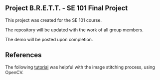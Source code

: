 Project B.R.E.T.T. - SE 101 Final Project
---
This project was created for the SE 101 course.

The repository will be updated with the work of all group members.

The demo will be posted upon completion.

References
---
The following [tutorial](https://www.pyimagesearch.com/2018/12/17/image-stitching-with-opencv-and-python/) was helpful with the image stitching process, using OpenCV.